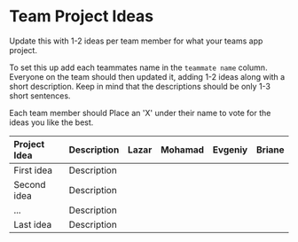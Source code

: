 # Team Project Ideas

Update this with 1-2 ideas per team member for what your teams app project.

To set this up add each teammates name in the `teammate name` column. Everyone
on the team should then updated it, adding 1-2 ideas along with a short 
description. Keep in mind that the descriptions should be only 1-3 short
sentences. 

Each team member should Place an 'X' under their name to vote for the ideas 
you like the best.

| Project Idea | Description | Lazar | Mohamad | Evgeniy | Briane |
| :--- | :--- | :--- | :--- | :--- | :--- |
| First idea | Description | | | | |
| Second idea | Description | | | | |
| ... | Description | | | | |
| Last idea | Description | | | | |
